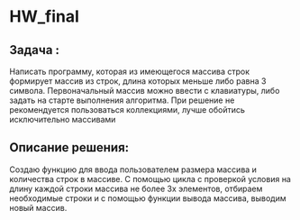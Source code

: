 # HW_final
## Задача :
Написать программу, которая из имеющегося массива строк формирует массив из строк, длина которых меньше либо равна 3 символа. Первоначальный массив можно ввести с клавиатуры, либо задать на старте выполнения алгоритма. При решение не рекомендуется пользоваться коллекциями, лучше обойтись исключительно массивами
## Описание решения:
Создаю функцию для ввода пользователем размера массива и количества строк в массиве. С помощью цикла с проверкой условия на длину каждой строки массива не более 3х элементов, отбираем необходимые строки и с помощью функции вывода массива, выводим новый массив. 
